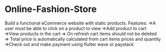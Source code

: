 # Online-Fashion-Store

Build a functional eCommerce website with static products.
Features:
=>A user must be able to click on a product to view
=>Add product to cart
=>View products in the cart
=> On refresh cart items should not be deleted
=> Total price is automatically calculated from cart items prices and quantity
=>Check out and make payment using flutter wave or paystack